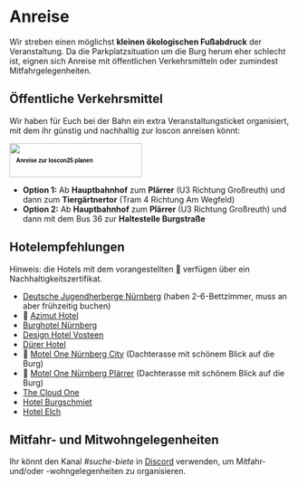 # Anreise

Wir streben einen möglichst **kleinen ökologischen Fußabdruck** der Veranstaltung. Da die Parkplatzsituation um die Burg herum eher schlecht ist, eignen sich Anreise mit öffentlichen Verkehrsmitteln oder zumindest Mitfahrgelegenheiten.

## Öffentliche Verkehrsmittel
Wir haben für Euch bei der Bahn ein extra Veranstaltungsticket organisiert, mit dem ihr günstig und nachhaltig zur loscon anreisen könnt:

<a href="http://www.veranstaltungsticket-bahn.de:80/?event=31660&amp;language=de" style=" width: 234px; height: 60px; display: inline-block; position: relative; text-decoration: none; cursor: pointer; margin: 0; padding: 0; zoom: 1;" target="_blank" title="Deutsche Bahn"><span style=" display: block; margin: 0; padding: 0; position: relative; line-height: 0; overflow: visible;"><img style=" width: 100%; margin: 0; padding: 0; display: block;" src="http://www.veranstaltungsticket-bahn.de:80/resources/buttons/design2-3.png" alt=""/></span><span style=" word-wrap: break-word; -ms-word-break: break-all; word-break: normal; -webkit-hyphens: auto; -moz-hyphens: auto; hyphens: auto; white-space:normal; font-size: 10px; line-height: 13px; position: absolute; top: 40%; left: 5%; color: rgb(0, 0, 0); font-weight: bold; z-index: 11; text-align: left; width: 90%; margin: 0; padding: 0;"><span style=" word-wrap: break-word; -ms-word-break: break-all; word-break: normal; -webkit-hyphens: auto; -moz-hyphens: auto; hyphens: auto; white-space:normal; text-decoration: none; margin: 0; padding: 0; font-size: 1em; line-height: 1.2; font-size: inherit; line-height: inherit; font-weight: bold; font-family: Arial, sans-serif; color: black !important; ">Anreise zur loscon25 planen</span></span></a>

- **Option 1:** Ab **Hauptbahnhof** zum **Plärrer** (U3 Richtung Großreuth) und dann zum **Tiergärtnertor** (Tram 4 Richtung Am Wegfeld)
- **Option 2:** Ab **Hauptbahnhof** zum **Plärrer** (U3 Richtung Großreuth) und dann mit dem Bus 36 zur **Haltestelle Burgstraße**

## Hotelempfehlungen
Hinweis: die Hotels mit dem vorangestellten 🌱 verfügen über ein Nachhaltigkeitszertifikat.

- [Deutsche Jugendherberge Nürnberg](https://www.jugendherberge.de/jugendherbergen/nuernberg/) (haben 2-6-Bettzimmer, muss an aber frühzeitig buchen)
- 🌱 [Azimut Hotel](https://azimuthotels.de/de/nuremberg/azimut-hotel-nuremberg)
- [Burghotel Nürnberg](https://www.burghotel-nuernberg.de/)
- [Design Hotel Vosteen](https://www.hotel-vosteen.de/)
- [Dürer Hotel](https://www.duerer-hotel.de/)
- 🌱 [Motel One Nürnberg City](https://www.motel-one.com/de/hotels/nuernberg/hotel-nuernberg-hauptbahnhof/) (Dachterasse mit schönem Blick auf die Burg)
- 🌱 [Motel One Nürnberg Plärrer](https://www.motel-one.com/de/hotels/nuernberg/hotel-nuernberg-plaerrer/) (Dachterasse mit schönem Blick auf die Burg)
- [The Cloud One](https://www.the-cloud-one.com/de/hotels/nuernberg/hotel-nuernberg/)
- [Hotel Burgschmiet](https://www.hotel-burgschmiet.de/)
- [Hotel Elch](https://hotel-elch.de/)

## Mitfahr- und Mitwohngelegenheiten

Ihr könnt den Kanal *#suche-biete* in [Discord](discord.md) verwenden, um Mitfahr- und/oder -wohngelegenheiten zu organisieren.